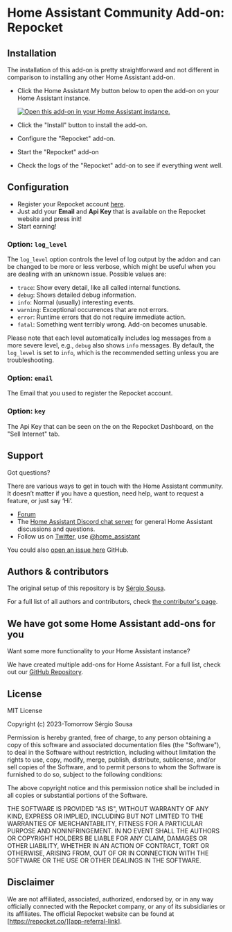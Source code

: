 # Home Assistant Community Add-on: Repocket

## Installation

The installation of this add-on is pretty straightforward and not different in
comparison to installing any other Home Assistant add-on.

- Click the Home Assistant My button below to open the add-on on your Home
  Assistant instance.

  [![Open this add-on in your Home Assistant instance.](https://my.home-assistant.io/badges/supervisor_addon.svg)](https://my.home-assistant.io/redirect/supervisor_addon/?addon=fa5c61f3_repocket&repository_url=https%3A%2F%2Fgithub.com%2Fsesousa%2Fhomeassistant-addons)

- Click the "Install" button to install the add-on.
- Configure the "Repocket" add-on.
- Start the "Repocket" add-on
- Check the logs of the "Repocket" add-on to see if everything went well.

## Configuration

- Register your Repocket account [here][app-referral-link].
- Just add your **Email** and **Api Key** that is available on the Repocket website and press init!
- Start earning!

### Option: `log_level`

The `log_level` option controls the level of log output by the addon and can
be changed to be more or less verbose, which might be useful when you are
dealing with an unknown issue. Possible values are:

- `trace`: Show every detail, like all called internal functions.
- `debug`: Shows detailed debug information.
- `info`: Normal (usually) interesting events.
- `warning`: Exceptional occurrences that are not errors.
- `error`: Runtime errors that do not require immediate action.
- `fatal`: Something went terribly wrong. Add-on becomes unusable.

Please note that each level automatically includes log messages from a
more severe level, e.g., `debug` also shows `info` messages. By default,
the `log_level` is set to `info`, which is the recommended setting unless
you are troubleshooting.

### Option: `email`

The Email that you used to register the Repocket account.

### Option: `key`

The Api Key that can be seen on the on the Repocket Dashboard, on the "Sell Internet" tab.

## Support

Got questions?

There are various ways to get in touch with the Home Assistant community.
It doesn’t matter if you have a question, need help, want to request a feature, or just say ‘Hi’.

- [Forum](https://community.home-assistant.io/)
- The [Home Assistant Discord chat server](https://www.home-assistant.io/join-chat) for general Home
  Assistant discussions and questions.
- Follow us on [Twitter](https://twitter.com/home_assistant), use [@home_assistant](https://twitter.com/home_assistant)

You could also [open an issue here](https://github.com/sesousa/homeassistant-addons/issues) GitHub.

<!--
## Contributing

This is an active open-source project. We are always open to people who want to
use the code or contribute to it.

We have set up a separate document containing our
[contribution guidelines](.github/CONTRIBUTING.md).

Thank you for being involved! :heart_eyes:
-->

## Authors & contributors

The original setup of this repository is by [Sérgio Sousa][github-repo].

For a full list of all authors and contributors,
check [the contributor's page](https://github.com/sesousa/homeassistant-addons/graphs/contributors).

## We have got some Home Assistant add-ons for you

Want some more functionality to your Home Assistant instance?

We have created multiple add-ons for Home Assistant. For a full list, check out
our [GitHub Repository][github-repo].

## License

MIT License

Copyright (c) 2023-Tomorrow Sérgio Sousa

Permission is hereby granted, free of charge, to any person obtaining a copy
of this software and associated documentation files (the "Software"), to deal
in the Software without restriction, including without limitation the rights
to use, copy, modify, merge, publish, distribute, sublicense, and/or sell
copies of the Software, and to permit persons to whom the Software is
furnished to do so, subject to the following conditions:

The above copyright notice and this permission notice shall be included in all
copies or substantial portions of the Software.

THE SOFTWARE IS PROVIDED "AS IS", WITHOUT WARRANTY OF ANY KIND, EXPRESS OR
IMPLIED, INCLUDING BUT NOT LIMITED TO THE WARRANTIES OF MERCHANTABILITY,
FITNESS FOR A PARTICULAR PURPOSE AND NONINFRINGEMENT. IN NO EVENT SHALL THE
AUTHORS OR COPYRIGHT HOLDERS BE LIABLE FOR ANY CLAIM, DAMAGES OR OTHER
LIABILITY, WHETHER IN AN ACTION OF CONTRACT, TORT OR OTHERWISE, ARISING FROM,
OUT OF OR IN CONNECTION WITH THE SOFTWARE OR THE USE OR OTHER DEALINGS IN THE
SOFTWARE.

## Disclaimer

We are not affiliated, associated, authorized, endorsed by, or in any way officially connected with the Repocket company, or any of its subsidiaries or its affiliates. The official Repocket website can be found at [https://repocket.co/][app-referral-link].

[github-repo]: https://github.com/sesousa
[app-referral-link]: https://link.repocket.co/yVHv
